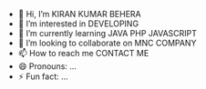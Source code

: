 - 👋 Hi, I’m KIRAN KUMAR BEHERA 
- 👀 I’m interested in DEVELOPING 
- 🌱 I’m currently learning JAVA PHP JAVASCRIPT 
- 💞️ I’m looking to collaborate on MNC COMPANY 
- 📫 How to reach me CONTACT ME
- 😄 Pronouns: ...
- ⚡ Fun fact: ...

<!---
kirankumarbehera8903/kirankumarbehera8903 is a ✨ special ✨ repository because its `README.md` (this file) appears on your GitHub profile.
You can click the Preview link to take a look at your changes.
--->
